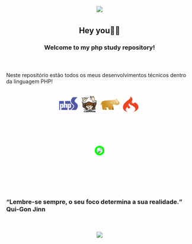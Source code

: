 <main>
  <div style="display: inline_block">
    <header>
        <h1 align="center"> 
          <img src="https://lh3.googleusercontent.com/proxy/pINBShku7PZwhFtlROf6jlETqJH-L9OPiLJ-cf2E_FH09Mhet6TFiYbDBxARedoNJDqhdI-3mC_Y4T8vcHN5Op1j">
        </h1>
        <h2> Hey you🐱‍💻</h2>
        <h3> Welcome to my php study repository! </h3>
      </header>
       <aside>
        <p> Neste repositório estão todos os meus desenvolvimentos técnicos dentro da linguagem PHP! </p>  
      </aside>
      <br>
      <header>
        <img align="center" alt="sudoPedro-PHP" height="44" width="52" src="https://raw.githubusercontent.com/devicons/devicon/master/icons/phpstorm/phpstorm-plain.svg">
        <img align="center" alt="sudoPedro-COMPOSER" height="44" width="52" src="https://raw.githubusercontent.com/devicons/devicon/master/icons/composer/composer-original.svg">
        <img align="center" alt="sudoPedro-COMPOSER2" height="44" width="52" src="https://raw.githubusercontent.com/devicons/devicon/master/icons/ceylon/ceylon-original.svg">
        <img align="center" alt="sudoPedro-Codegnilter" height="44" width="52" src="https://raw.githubusercontent.com/devicons/devicon/master/icons/codeigniter/codeigniter-plain.svg">
      </header>
      <br>
      <br>
    <header>
      <img style="border: 5px solid rgb(9, 255, 0); border-radius:50px;" height="180em" src="https://github-readme-stats.vercel.app/api?username=sudoAptIPedro&show_icons=true&theme=blue-green&include_all_commits=true&count_private=true"/>
    </header>
  </div>
  <br>
  <br>
  <footer>
      <h3>
        <q>Lembre-se sempre, o seu foco determina a sua realidade.</q>
        Qui-Gon Jinn
      </h3>
    <h1 align="center"> 
        <img src="https://i.pinimg.com/originals/a9/d3/4b/a9d34bbe05ee1467383fe90eed3669b5.gif">
    </h1>
  </footer>
</main>
